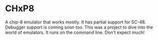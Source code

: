 # CHxP8
A chip-8 emulator that works mostly. It has partial support for SC-48. Debugger support is coming soon too.
This was a project to dive into the world of emulators. It runs on the command line. Don't expect much!
